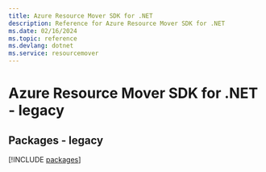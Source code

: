 ```yaml
---
title: Azure Resource Mover SDK for .NET
description: Reference for Azure Resource Mover SDK for .NET
ms.date: 02/16/2024
ms.topic: reference
ms.devlang: dotnet
ms.service: resourcemover
---
```

# Azure Resource Mover SDK for .NET - legacy
## Packages - legacy
[!INCLUDE [packages](resource-mover-index.md)]